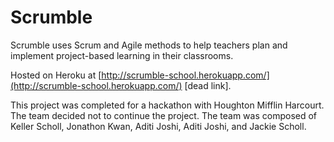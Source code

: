 # Scrumble

Scrumble uses Scrum and Agile methods to help teachers plan and implement project-based learning in their classrooms. 

Hosted on Heroku at [http://scrumble-school.herokuapp.com/](http://scrumble-school.herokuapp.com/) [dead link].

This project was completed for a hackathon with Houghton Mifflin Harcourt. The team decided not to continue the project. The team was composed of Keller Scholl, Jonathon Kwan, Aditi Joshi, Aditi Joshi, and Jackie Scholl.
